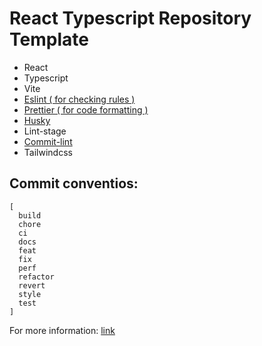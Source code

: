 # React Typescript Repository Template

- React
- Typescript
- Vite
- [Eslint ( for checking rules )](https://github.com/prettier/eslint-config-prettier#installation)
- [Prettier ( for code formatting )](https://prettier.io/docs/en/install.html)
- [Husky](https://prettier.io/docs/en/install.html#git-hooks)
- Lint-stage
- [Commit-lint](https://github.com/conventional-changelog/commitlint)
- Tailwindcss

## Commit conventios:
```
[
  build
  chore
  ci
  docs
  feat
  fix
  perf
  refactor
  revert
  style
  test
]
```

For more information: [link](https://andrebnassis.medium.com/setting-eslint-on-a-react-typescript-project-2021-1190a43ffba)
